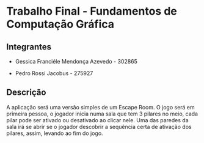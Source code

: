# Trabalho Final -  Fundamentos de Computação Gráfica


## Integrantes
- Gessica Franciéle Mendonça Azevedo - 302865

- Pedro Rossi Jacobus - 275927

## Descrição
A aplicação será uma versão simples de um Escape Room.
O jogo será em primeira pessoa, o jogador inicia numa sala que tem 3 pilares no meio, cada pilar pode ser ativado ou desativado ao clicar nele.
Uma das paredes da sala irá se abrir se o jogador descobrir a sequência certa de ativação dos pilares, assim, levando ao fim do jogo.

